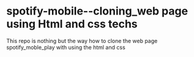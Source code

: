    # spotify-mobile--cloning_web page using Html and css techs
This repo is nothing but the way how to clone the web page spotify_moble_play with using the html and css    
